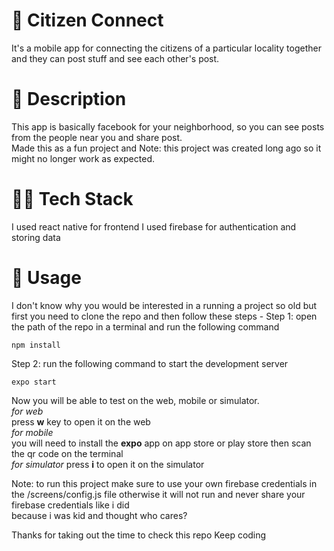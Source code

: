 # 🙋 Citizen Connect
It's a mobile app for connecting the citizens of a particular locality together and they can post stuff and see each other's post.  
# 💬 Description
This app is basically facebook for your neighborhood, so you can see posts from the people near you and share post.  
Made this as a fun project and Note: this project was created long ago so it might no longer work as expected.  
# 🧑‍💻 Tech Stack
I used react native for frontend
I used firebase for authentication and storing data  
# 📲 Usage
I don't know why you would be interested in a running a project so old but first you need to clone the repo and 
then follow these steps - 
Step 1:
open the path of the repo in a terminal and run the following command 
```
npm install
```
Step 2:
run the following command to start the development server 
```
expo start 
```
Now you will be able to test on the web, mobile or simulator.  
*for web*  
press **w** key to open it on the web  
*for mobile*  
you will need to install the **expo** app on app store or play store then scan the qr code on the terminal  
*for simulator*
press **i** to open it on the simulator

Note: to run this project make sure to use your own firebase credentials in the /screens/config.js file otherwise it will not run and never share your firebase credentials like i did  
because i was kid and thought who cares?  

Thanks for taking out the time to check this repo
Keep coding
